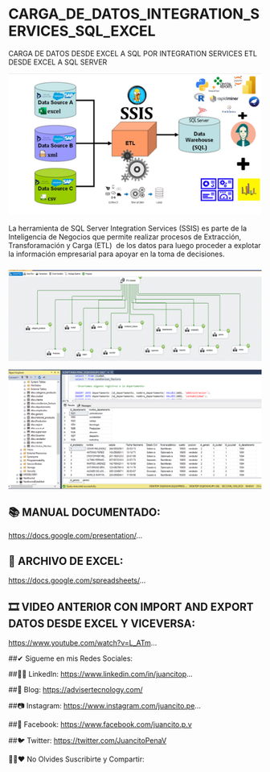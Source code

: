 # CARGA_DE_DATOS_INTEGRATION_SERVICES_SQL_EXCEL
CARGA DE DATOS DESDE EXCEL A SQL POR INTEGRATION SERVICES ETL DESDE EXCEL A SQL SERVER

![ ](ETL.png)

La herramienta de SQL Server Integration Services (SSIS) es parte de la Inteligencia de Negocios que permite realizar procesos de Extracción, Transforamación y Carga (ETL)  de los datos para luego proceder a explotar la información empresarial para apoyar en la toma de decisiones.



###
![ ](ETL2.png)

![ ](ETL3.png)

## 📚 MANUAL DOCUMENTADO:
https://docs.google.com/presentation/...

## 📝 ARCHIVO DE EXCEL:
https://docs.google.com/spreadsheets/...

## 🎞 VIDEO ANTERIOR CON IMPORT  AND EXPORT DATOS DESDE EXCEL Y VICEVERSA:
https://www.youtube.com/watch?v=L_ATm...

##✔ Sigueme en mis Redes Sociales:

##👨‍💼 LinkedIn: https://www.linkedin.com/in/juancitop...

##📰 Blog: https://advisertecnology.com/

##📷 Instagram: https://www.instagram.com/juancito.pe...

##📑 Facebook: https://www.facebook.com/juancito.p.v​

##🐦 Twitter: https://twitter.com/JuancitoPenaV​


💚😍❤ No Olvides Suscribirte y Compartir:
